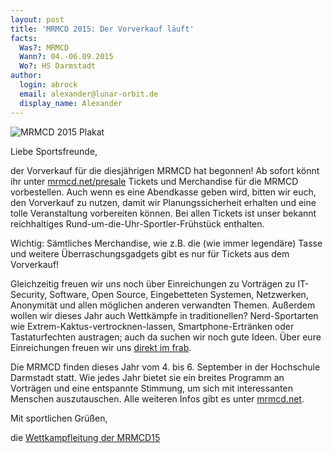 ```yaml
---
layout: post
title: 'MRMCD 2015: Der Vorverkauf läuft'
facts:
  Was?: MRMCD
  Wann?: 04.-06.09.2015
  Wo?: HS Darmstadt
author:
  login: abrock
  email: alexander@lunar-orbit.de
  display_name: Alexander
---
```


![MRMCD 2015 Plakat](/assets/2015-mrmcd/plakat.png)

Liebe Sportsfreunde,

der Vorverkauf für die diesjährigen MRMCD hat begonnen! Ab sofort könnt ihr unter
[mrmcd.net/presale](https://mrmcd.net/presale) Tickets und Merchandise für die
MRMCD vorbestellen. Auch wenn es eine Abendkasse geben wird, bitten wir euch,
den Vorverkauf zu nutzen, damit wir Planungssicherheit erhalten und eine tolle
Veranstaltung vorbereiten können. Bei allen Tickets ist unser bekannt
reichhaltiges Rund-um-die-Uhr-Sportler-Frühstück enthalten.

Wichtig: Sämtliches Merchandise, wie z.B. die (wie immer legendäre) Tasse und
weitere Überraschungsgadgets gibt es nur für Tickets aus dem Vorverkauf!

Gleichzeitig freuen wir uns noch über Einreichungen zu Vorträgen zu IT-Security,
Software, Open Source, Eingebetteten Systemen, Netzwerken, Anonymität und allen
möglichen anderen verwandten Themen. Außerdem wollen wir dieses Jahr auch
Wettkämpfe in traditionellen? Nerd-Sportarten wie Extrem-Kaktus-vertrocknen-lassen,
Smartphone-Ertränken oder Tastaturfechten austragen; auch da suchen wir noch gute
Ideen. Über eure Einreichungen freuen wir uns
[direkt im frab](https://frab.cccv.de/de/MRMCD15/cfp/session/new).

Die MRMCD finden dieses Jahr vom 4. bis 6. September in der Hochschule Darmstadt
statt. Wie jedes Jahr bietet sie ein breites Programm an Vorträgen und eine
entspannte Stimmung, um sich mit interessanten Menschen auszutauschen.
Alle weiteren Infos gibt es unter [mrmcd.net](https://mrmcd.net).

Mit sportlichen Grüßen,

die [Wettkampfleitung der MRMCD15](mailto:wettkampfleitung@mrmcd.net)
